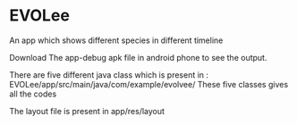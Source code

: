 # EVOLee
An app which shows different species in different timeline

Download The app-debug apk file in android phone to see the output.


There are five different java class which is present in :
EVOLee/app/src/main/java/com/example/evolvee/
These five classes gives all the codes

The layout file is present in app/res/layout
